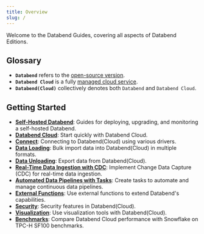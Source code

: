 ```yaml
---
title: Overview
slug: /
---
```


Welcome to the Databend Guides, covering all aspects of Databend Editions.

## Glossary

- **`Databend`** refers to the [open-source version](https://github.com/datafuselabs/databend).
- **`Databend Cloud`** is a fully [managed cloud service](https://databend.com).
- **`Databend(Cloud)`** collectively denotes both `Databend` and `Databend Cloud`.

## Getting Started

- **[Self-Hosted Databend](../10-deploy/index.md)**: Guides for deploying, upgrading, and monitoring a self-hosted Databend.
- **[Databend Cloud](../20-cloud/index.md)**: Start quickly with Databend Cloud.
- **[Connect](../30-sql-clients/index.md)**: Connecting to Databend(Cloud) using various drivers.
- **[Data Loading](../40-load-data/index.md)**: Bulk import data into Databend(Cloud) in multiple formats.
- **[Data Unloading](../50-unload-data/index.md)**: Export data from Databend(Cloud).
- **[Real-Time Data Ingestion with CDC](../40-load-data/05-continuous-data-pipelines/01-stream.md)**: Implement Change Data Capture (CDC) for real-time data ingestion.
- **[Automated Data Pipelines with Tasks](../40-load-data/05-continuous-data-pipelines/02-task.md)**: Create tasks to automate and manage continuous data pipelines.
- **[External Functions](../54-query/04-external-function.md)**: Use external functions to extend Databend's capabilities.
- **[Security](../56-security/index.md)**: Security features in Databend(Cloud).
- **[Visualization](../31-visualize/index.md)**: Use visualization tools with Databend(Cloud).
- **[Benchmarks](../80-benchmark/index.md)**: Compare Databend Cloud performance with Snowflake on TPC-H SF100 benchmarks.
